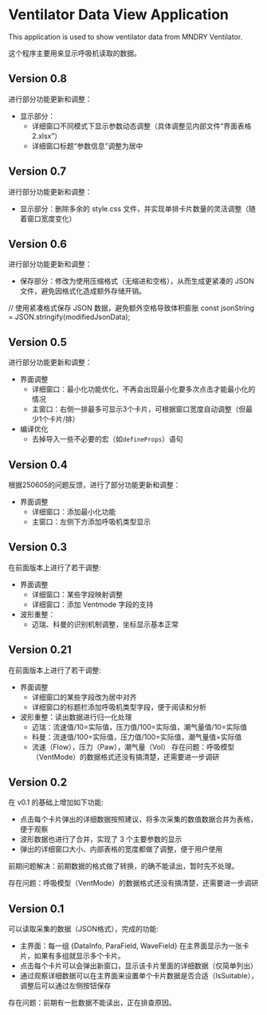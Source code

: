 # Ventilator Data View Application

This application is used to show ventilator data from MNDRY Ventilator.

这个程序主要用来显示呼吸机读取的数据。


## Version 0.8

进行部分功能更新和调整：

- 显示部分：
	* 详细窗口不同模式下显示参数动态调整（具体调整见内部文件“界面表格2.xlsx”）
	* 详细窗口标题“参数信息”调整为居中 

## Version 0.7

进行部分功能更新和调整：

- 显示部分：删除多余的 style.css 文件，并实现单排卡片数量的灵活调整（随着窗口宽度变化）
	
## Version 0.6

进行部分功能更新和调整：

- 保存部分：修改为使用压缩格式（无缩进和空格），从而生成更紧凑的 JSON 文件，避免因格式化造成额外存储开销。

// 使用紧凑格式保存 JSON 数据，避免额外空格导致体积膨胀
const jsonString = JSON.stringify(modifiedJsonData); 

## Version 0.5

进行部分功能更新和调整：

- 界面调整
	* 详细窗口：最小化功能优化，不再会出现最小化要多次点击才能最小化的情况
	* 主窗口：右侧一排最多可显示3个卡片，可根据窗口宽度自动调整（但最少1个卡片/排）
- 编译优化
	* 去掉导入一些不必要的宏（如`defineProps`）语句

## Version 0.4

根据250605的问题反馈，进行了部分功能更新和调整：

- 界面调整
	* 详细窗口：添加最小化功能
	* 主窗口：左侧下方添加呼吸机类型显示

## Version 0.3

在前面版本上进行了若干调整:

- 界面调整
	* 详细窗口：某些字段映射调整
	* 详细窗口：添加 Ventmode 字段的支持
- 波形重整：
	* 迈瑞、科曼的识别机制调整，坐标显示基本正常

## Version 0.21

在前面版本上进行了若干调整:

- 界面调整
	* 详细窗口的某些字段改为居中对齐
	* 详细窗口的标题栏添加呼吸机类型字段，便于阅读和分析
- 波形重整：读出数据进行归一化处理
	* 迈瑞：流速值/10=实际值，压力值/100=实际值，潮气量值/10=实际值
	* 科曼：流速值/100=实际值，压力值/100=实际值，潮气量值=实际值
	* 流速（Flow），压力（Paw），潮气量（Vol）
存在问题：呼吸模型（VentMode）的数据格式还没有搞清楚，还需要进一步调研

## Version 0.2

在 v0.1 的基础上增加如下功能:

- 点击每个卡片弹出的详细数据按照建议，将多次采集的数值数据合并为表格，便于观察
- 波形数据也进行了合并，实现了 3 个主要参数的显示
- 弹出的详细窗口大小、内部表格的宽度都做了调整，便于用户使用

前期问题解决：前期数据的格式做了转换，的确不能读出，暂时先不处理。

存在问题：呼吸模型（VentMode）的数据格式还没有搞清楚，还需要进一步调研


## Version 0.1

可以读取采集的数据（JSON格式），完成的功能:

- 主界面：每一组 {DataInfo, ParaField, WaveField} 在主界面显示为一张卡片，如果有多组就显示多个卡片。
- 点击每个卡片可以会弹出新窗口，显示该卡片里面的详细数据（仅简单列出）
- 通过观察详细数据可以在主界面来设置单个卡片数据是否合适（IsSuitable），调整后可以通过左侧按钮保存

存在问题：前期有一批数据不能读出，正在排查原因。